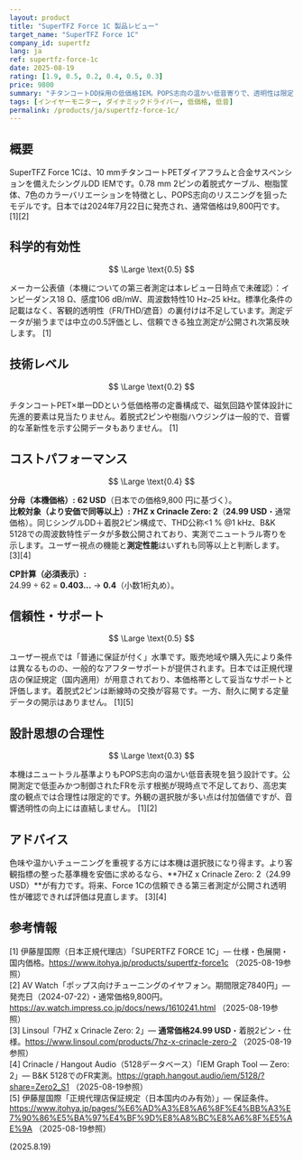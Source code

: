 ```yaml
---
layout: product
title: "SuperTFZ Force 1C 製品レビュー"
target_name: "SuperTFZ Force 1C"
company_id: supertfz
lang: ja
ref: supertfz-force-1c
date: 2025-08-19
rating: [1.9, 0.5, 0.2, 0.4, 0.5, 0.3]
price: 9800
summary: "チタンコートDD採用の低価格IEM。POPS志向の温かい低音寄りで、透明性は限定的。付属品は簡素です"
tags: [インイヤーモニター, ダイナミックドライバー, 低価格, 低音]
permalink: /products/ja/supertfz-force-1c/
---
```

## 概要

SuperTFZ Force 1Cは、10 mmチタンコートPETダイアフラムと合金サスペンションを備えたシングルDD IEMです。0.78 mm 2ピンの着脱式ケーブル、樹脂筐体、7色のカラーバリエーションを特徴とし、POPS志向のリスニングを狙ったモデルです。日本では2024年7月22日に発売され、通常価格は9,800円です。 [1][2]

## 科学的有効性

$$ \Large \text{0.5} $$

メーカー公表値（本機についての第三者測定は本レビュー日時点で未確認）：インピーダンス18 Ω、感度106 dB/mW、周波数特性10 Hz–25 kHz。標準化条件の記載はなく、客観的透明性（FR/THD/遮音）の裏付けは不足しています。測定データが揃うまでは中立の0.5評価とし、信頼できる独立測定が公開され次第反映します。 [1]

## 技術レベル

$$ \Large \text{0.2} $$

チタンコートPET×単一DDという低価格帯の定番構成で、磁気回路や筐体設計に先進的要素は見当たりません。着脱式2ピンや樹脂ハウジングは一般的で、音響的な革新性を示す公開データもありません。 [1]

## コストパフォーマンス

$$ \Large \text{0.4} $$

**分母（本機価格）:** **62 USD**（日本での価格9,800 円に基づく）。  
**比較対象（より安価で同等以上）:** **7HZ x Crinacle Zero: 2**（**24.99 USD**・通常価格）。同じシングルDD＋着脱2ピン構成で、THD公称<1 % @1 kHz、B&K 5128での周波数特性データが多数公開されており、実測でニュートラル寄りを示します。ユーザー視点の機能と**測定性能**はいずれも同等以上と判断します。 [3][4]

**CP計算（必須表示）:**  
24.99 ÷ 62 = **0.403…** → **0.4**（小数1桁丸め）。

## 信頼性・サポート

$$ \Large \text{0.5} $$

ユーザー視点では「普通に保証が付く」水準です。販売地域や購入先により条件は異なるものの、一般的なアフターサポートが提供されます。日本では正規代理店の保証規定（国内適用）が用意されており、本価格帯として妥当なサポートと評価します。着脱式2ピンは断線時の交換が容易です。一方、耐久に関する定量データの開示はありません。 [1][5]

## 設計思想の合理性

$$ \Large \text{0.3} $$

本機はニュートラル基準よりもPOPS志向の温かい低音表現を狙う設計です。公開測定で低歪みかつ制御されたFRを示す根拠が現時点で不足しており、高忠実度の観点では合理性は限定的です。外観の選択肢が多い点は付加価値ですが、音響透明性の向上には直結しません。 [1][2]

## アドバイス

色味や温かいチューニングを重視する方には本機は選択肢になり得ます。より客観指標の整った基準機を安価に求めるなら、**7HZ x Crinacle Zero: 2（24.99 USD）**が有力です。将来、Force 1Cの信頼できる第三者測定が公開され透明性が確認できれば評価は見直します。 [3][4]

## 参考情報

[1] 伊藤屋国際（日本正規代理店）「SUPERTFZ FORCE 1C」— 仕様・色展開・国内価格。https://www.itohya.jp/products/supertfz-force1c （2025-08-19参照）  
[2] AV Watch「ポップス向けチューニングのイヤフォン。期間限定7840円」— 発売日（2024-07-22）・通常価格9,800円。https://av.watch.impress.co.jp/docs/news/1610241.html （2025-08-19参照）  
[3] Linsoul「7HZ x Crinacle Zero: 2」— **通常価格24.99 USD**・着脱2ピン・仕様。https://www.linsoul.com/products/7hz-x-crinacle-zero-2 （2025-08-19参照）  
[4] Crinacle / Hangout Audio（5128データベース）「IEM Graph Tool — Zero: 2」— B&K 5128でのFR実測。https://graph.hangout.audio/iem/5128/?share=Zero2_S1 （2025-08-19参照）  
[5] 伊藤屋国際「正規代理店保証規定（日本国内のみ有効）」— 保証条件。https://www.itohya.jp/pages/%E6%AD%A3%E8%A6%8F%E4%BB%A3%E7%90%86%E5%BA%97%E4%BF%9D%E8%A8%BC%E8%A6%8F%E5%AE%9A （2025-08-19参照）

(2025.8.19)

